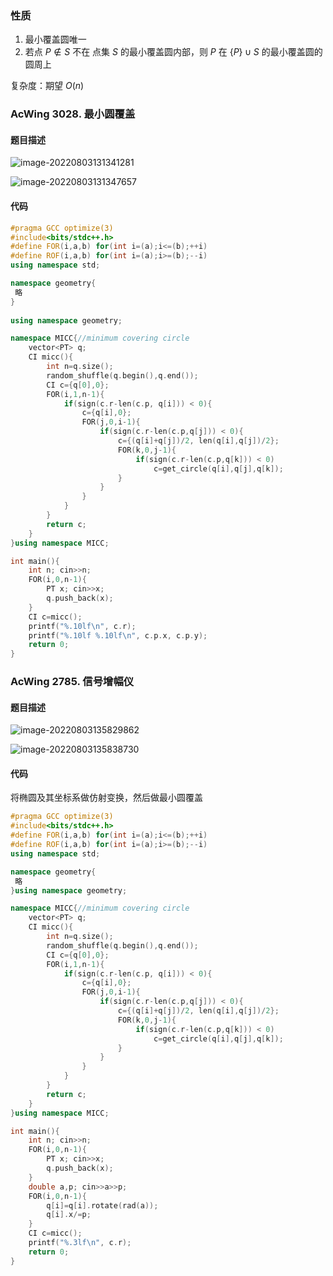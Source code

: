 ### 性质

1. 最小覆盖圆唯一
2. 若点 $P \notin S$ 不在 点集 $S$ 的最小覆盖圆内部，则 $P$ 在 $\{P\}\cup S$ 的最小覆盖圆的圆周上

复杂度：期望 $O(n)$

### AcWing 3028. 最小圆覆盖

#### 题目描述

![image-20220803131341281](https://nme-200t.oss-cn-hangzhou.aliyuncs.com/template/202208031313341.png)

![image-20220803131347657](https://nme-200t.oss-cn-hangzhou.aliyuncs.com/template/202208031313683.png)

#### 代码

```cpp
#pragma GCC optimize(3)
#include<bits/stdc++.h>
#define FOR(i,a,b) for(int i=(a);i<=(b);++i)
#define ROF(i,a,b) for(int i=(a);i>=(b);--i)
using namespace std;

namespace geometry{
 略
}
 
using namespace geometry;

namespace MICC{//minimum covering circle
    vector<PT> q;
    CI micc(){
        int n=q.size();
        random_shuffle(q.begin(),q.end());
        CI c={q[0],0};
        FOR(i,1,n-1){
            if(sign(c.r-len(c.p, q[i])) < 0){
                c={q[i],0};
                FOR(j,0,i-1){
                    if(sign(c.r-len(c.p,q[j])) < 0){
                        c={(q[i]+q[j])/2, len(q[i],q[j])/2};
                        FOR(k,0,j-1){
                            if(sign(c.r-len(c.p,q[k])) < 0)
                                c=get_circle(q[i],q[j],q[k]);
                        }
                    }
                }
            }
        }
        return c;
    }
}using namespace MICC; 

int main(){
    int n; cin>>n;
    FOR(i,0,n-1){
        PT x; cin>>x;
        q.push_back(x);
    }
    CI c=micc();
    printf("%.10lf\n", c.r);
    printf("%.10lf %.10lf\n", c.p.x, c.p.y);
    return 0;
}
```

### AcWing 2785. 信号增幅仪

#### 题目描述

![image-20220803135829862](https://nme-200t.oss-cn-hangzhou.aliyuncs.com/template/202208031358914.png)

![image-20220803135838730](https://nme-200t.oss-cn-hangzhou.aliyuncs.com/template/202208031358761.png)

#### 代码

将椭圆及其坐标系做仿射变换，然后做最小圆覆盖

```cpp
#pragma GCC optimize(3)
#include<bits/stdc++.h>
#define FOR(i,a,b) for(int i=(a);i<=(b);++i)
#define ROF(i,a,b) for(int i=(a);i>=(b);--i)
using namespace std;

namespace geometry{
 略
}using namespace geometry;

namespace MICC{//minimum covering circle
    vector<PT> q;
    CI micc(){
        int n=q.size();
        random_shuffle(q.begin(),q.end());
        CI c={q[0],0};
        FOR(i,1,n-1){
            if(sign(c.r-len(c.p, q[i])) < 0){
                c={q[i],0};
                FOR(j,0,i-1){
                    if(sign(c.r-len(c.p,q[j])) < 0){
                        c={(q[i]+q[j])/2, len(q[i],q[j])/2};
                        FOR(k,0,j-1){
                            if(sign(c.r-len(c.p,q[k])) < 0)
                                c=get_circle(q[i],q[j],q[k]);
                        }
                    }
                }
            }
        }
        return c;
    }
}using namespace MICC; 

int main(){
    int n; cin>>n;
    FOR(i,0,n-1){
        PT x; cin>>x;
        q.push_back(x);
    }
    double a,p; cin>>a>>p;
    FOR(i,0,n-1){
        q[i]=q[i].rotate(rad(a));
        q[i].x/=p;
    }
    CI c=micc();
    printf("%.3lf\n", c.r);
    return 0;
}
```

